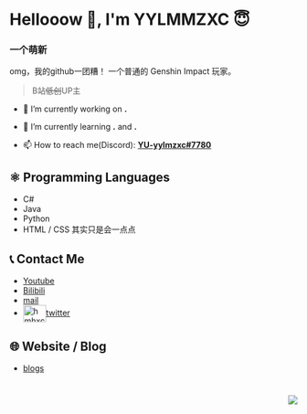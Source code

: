 # Hellooow 👋, I'm YYLMMZXC 😇
### 一个萌新
omg，我的github一团糟！
一个普通的 Genshin Impact 玩家。
<br/>

> B站~~低创~~UP主
- 📖 I’m currently working on **.**

- 🌱 I’m currently learning **.** and **.**

- 📫 How to reach me(Discord): [**YU-yylmzxc#7780**]()

## ⚛️ Programming Languages
- C#
- Java
- Python
- HTML / CSS
其实只是会一点点
## 📞 Contact Me
- [Youtube](https://www.youtube.com/channel/UC9sSvoOdEGqmz4l1u4_YXVA)
- [Bilibili](https://space.bilibili.com/392592375)
- [mail](YYLMZXC@163.com)
- <a href="https://twitter.com/hmhxc" target="blank"><img align="center" src="https://raw.githubusercontent.com/rahuldkjain/github-profile-readme-generator/master/src/images/icons/Social/twitter.svg" alt="hmhxc" height="30" width="40" /></a>[twitter](https://twitter.com/hmhxc)

                                                        
                                                        
## 🌐 Website / Blog
- [blogs](https://www.cnblogs.com/yylmzxc/)

#

<img align="right" src="https://images.cnblogs.com/cnblogs_com/blogs/745527/galleries/2136998/o_220402091812_%E9%AD%88.jpg">
